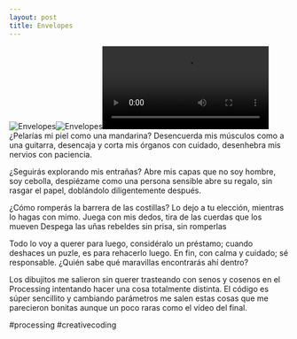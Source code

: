 ```yaml
---
layout: post
title: Envelopes
---
```

![Envelopes](https://scontent-cdg2-1.cdninstagram.com/v/t51.29350-15/139564610_151151096809582_8167330020350594020_n.jpg?_nc_cat=100&ccb=1-7&_nc_sid=8ae9d6&_nc_ohc=Jgc2TiTa_IoAX_O14H1&_nc_ht=scontent-cdg2-1.cdninstagram.com&edm=ANo9K5cEAAAA&oh=00_AT-OKHW8O0FUQLaja3NADLoNkblggBBky9KI9Oo1Dj7vyA&oe=62CBE000)![Envelopes](https://scontent-cdg2-1.cdninstagram.com/v/t51.29350-15/139674110_142589341006385_5789727961739244967_n.jpg?_nc_cat=111&ccb=1-7&_nc_sid=8ae9d6&_nc_ohc=PYzTHTLVaNsAX_eaD0C&_nc_ht=scontent-cdg2-1.cdninstagram.com&edm=ANo9K5cEAAAA&oh=00_AT_uacwu9kgXUB9Fp1TKP569IwKBtj3xZ1SJM6CZYGsA1Q&oe=62CB5124)![Envelopes](https://video-cdt1-1.cdninstagram.com/v/t50.2886-16/140419365_484883842886035_3089421569978228552_n.mp4?_nc_cat=106&vs=18186818152043348_186259042&_nc_vs=HBkcFQAYJEdDV2hYZ2lUYVRiUi03Z0JBRWhmXzZlTTFOOHFia1lMQUFBRhUAAsgBACgAGAAbAYgHdXNlX29pbAExFQAAJqi3vdeRtM5AFQIoAkMzLBdAEZmZmZmZmhgSZGFzaF9iYXNlbGluZV8yX3YxEQB17gcA&ccb=1-7&_nc_sid=59939d&efg=eyJ2ZW5jb2RlX3RhZyI6InZ0c192b2RfdXJsZ2VuLjcyMC5jYXJvdXNlbF9pdGVtIn0%3D&_nc_ohc=rYAugGbq4H0AX9uXXGI&_nc_ht=video-cdt1-1.cdninstagram.com&edm=ANo9K5cEAAAA&oh=00_AT9_PKIAivt63B1KEejCNG44mCTG71ZIWS-Kv5NMPwCTiA&oe=62C680E0&_nc_rid=17a2fe7ad8)¿Pelarías mi piel como una mandarina?
Desencuerda mis músculos como a una guitarra,
desencaja y corta mis órganos con cuidado,
desenhebra mis nervios con paciencia.

¿Seguirás explorando mis entrañas?
Abre mis capas que no soy hombre, soy cebolla,
despiézame como una persona sensible abre su regalo,
sin rasgar el papel, doblándolo diligentemente después.

¿Cómo romperás la barrera de las costillas?
Lo dejo a tu elección, mientras lo hagas con mimo.
Juega con mis dedos, tira de las cuerdas que los mueven
Despega las uñas rebeldes sin prisa, sin romperlas

Todo lo voy a querer para luego, considéralo un préstamo;
cuando deshaces un puzle, es para rehacerlo luego.
En fin, con calma y cuidado; sé responsable.
¿Quién sabe qué maravillas encontrarás ahí dentro?

Los dibujitos me salieron sin querer trasteando con senos y cosenos en el Processing intentando hacer una cosa totalmente distinta. El código es súper sencillito y cambiando parámetros me salen estas cosas que me parecieron bonitas aunque un poco raras como el vídeo del final.

#processing #creativecoding
